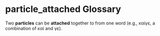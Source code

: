 # particle_attached Glossary
Two **particles** can be **attached** together to from one word (e.g., καίγε, a combination of καί and γε).
